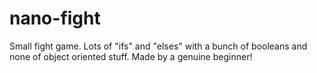 # nano-fight
Small fight game.
Lots of "ifs" and "elses" with a bunch of booleans and none of object oriented stuff. Made by a genuine beginner!
